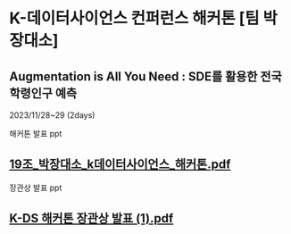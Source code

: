 # K-데이터사이언스 컨퍼런스 해커톤 [팀 박장대소]
## Augmentation is All You Need : SDE를 활용한 전국 학령인구 예측

2023/11/28~29 (2days)

해커톤 발표 ppt

[19조_박장대소_k데이터사이언스_해커톤.pdf](https://github.com/MinkyuRamen/hackaton_1128/files/13723470/19._._k._.pdf)
----------------------
장관상 발표 ppt

[K-DS 해커톤 장관상 발표 (1).pdf](https://github.com/MinkyuRamen/hackaton_1128/files/13723467/K-DS.1.pdf)
----------------------

